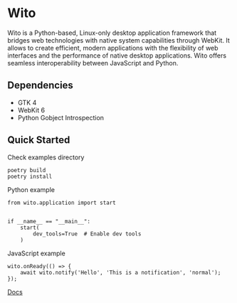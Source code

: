 # Wito

Wito is a Python-based, Linux-only desktop application framework that bridges web technologies with native system capabilities through WebKit. It allows to create efficient, modern applications with the flexibility of web interfaces and the performance of native desktop applications. Wito offers seamless interoperability between JavaScript and Python.

## Dependencies
* GTK 4
* WebKit 6
* Python Gobject Introspection

## Quick Started
Check examples directory

```
poetry build
poetry install

```

Python example

```
from wito.application import start


if __name__ == "__main__":
    start(
        dev_tools=True  # Enable dev tools 
    )
```

JavaScript example

```
wito.onReady(() => {
    await wito.notify('Hello', 'This is a notification', 'normal');    
});
```

[Docs](https://codesardine.github.io/wito/)
